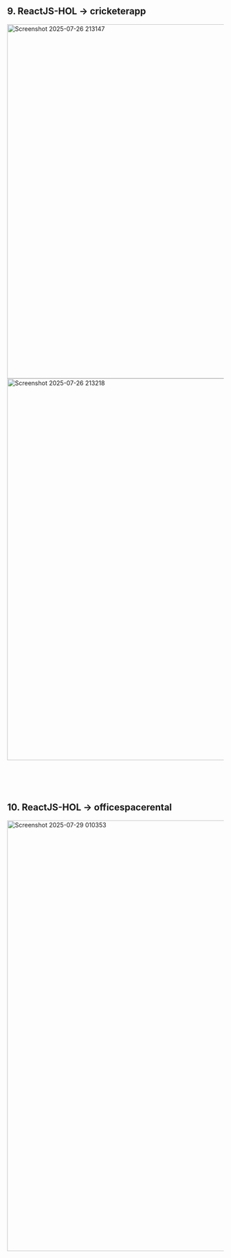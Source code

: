 ## 9. ReactJS-HOL -> cricketerapp
<img width="966" height="824" alt="Screenshot 2025-07-26 213147" src="https://github.com/user-attachments/assets/61c2b9ab-2b87-4ee3-9f40-00d4b455ef73" />
<img width="841" height="888" alt="Screenshot 2025-07-26 213218" src="https://github.com/user-attachments/assets/02c17ece-c75d-48a0-bbf3-c960d881eae4" />
<br>
<br>
<br>
<br>
<br>

## 10. ReactJS-HOL -> officespacerental
<img width="1919" height="1002" alt="Screenshot 2025-07-29 010353" src="https://github.com/user-attachments/assets/8f356324-ae2e-427d-a8cc-535e26cc6e58" />
